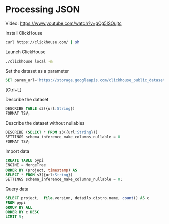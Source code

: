# Processing JSON

Video: https://www.youtube.com/watch?v=gCg5ISOujtc

Install ClickHouse

```bash
curl https://clickhouse.com/ | sh
```

Launch ClickHouse

```bash
./clickhouse local -m
```

Set the dataset as a parameter

```sql
SET param_url='https://storage.googleapis.com/clickhouse_public_datasets/pypi/sample/000000000000.json.gz';
```

[Ctrl+L]

Describe the dataset

```sql
DESCRIBE TABLE s3({url:String})
FORMAT TSV;
```

Describe the dataset without nullables

```sql
DESCRIBE (SELECT * FROM s3({url:String}))
SETTINGS schema_inference_make_columns_nullable = 0
FORMAT TSV;
```

Import data

```sql
CREATE TABLE pypi
ENGINE = MergeTree
ORDER BY (project, timestamp) AS
SELECT * FROM s3({url:String})
SETTINGS schema_inference_make_columns_nullable = 0;
```

Query data

```sql
SELECT project,  file.version, details.distro.name, count() AS c
FROM pypi
GROUP BY ALL
ORDER BY c DESC
LIMIT 5;
```